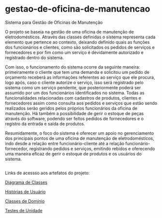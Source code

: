 ﻿# gestao-de-oficina-de-manutencao


Sistema para Gestão de Oficinas de Manutenção



O projeto se baseia na gestão de uma oficina de manutenção de eletrodomésticos. Através das classes definidas o sistema representa cada elemento que pertence ao contexto, deixando definido quais as funções dos funcionários e clientes, como são solicitados os pedidos de serviços e fornecedores e por fim como um serviço é devidamente autorizado e registrado dentro do sistema. 

Com isso, o funcionamento do sistema ocorre da seguinte maneira: primeiramente o cliente que tem uma demanda e solicitou um pedido de orçamento receberá as informações referentes ao serviço que ele procura, logo após, caso o cliente autorize o serviço, isso será registrado pelo sistema como um serviço pendente, que posteriormente poderá ser assumido por um dos funcionários identificados no sistema. Todas as funcionalidades relacionadas com cadastros de produtos, clientes e fornecedores assim como consulta aos pedidos e serviços que estão sendo realizados serão geridos pelos próprios funcionários da oficina de manutenção. Há também a possibilidade de gerir o estoque de peças através do software, podendo ser feitos pedidos de fornecedores e o registro da entrada e saída de produtos. 

Resumidamente, o foco do sistema é oferecer um apoio no gerenciamento dos principais pontos de uma oficina de manutenção de eletrodomésticos, indo desde a relação entre funcionário-cliente até a relação funcionário-fornecedor, registrando pedidos e serviços, emitindo rebidos e oferecendo uma maneira eficaz de gerir o estoque de produtos e os usuários do sistema.


## 

Links de acessso aos artefatos do projeto:


[Diagrama de Classes](https://github.com/leehreche/gestao-de-oficina-de-manutencao/blob/main/docs/Diagrama%20de%20Classes%20-%20Gest%C3%A3o%20de%20Oficina%20de%20Manuten%C3%A7%C3%A3o.pdf)

[Histórias de Usuário](https://github.com/leehreche/gestao-de-oficina-de-manutencao/issues)

[Classes de Domínio](https://github.com/leehreche/gestao-de-oficina-de-manutencao/tree/main/dom%C3%ADnio)

[Testes de Unidade](https://github.com/leehreche/gestao-de-oficina-de-manutencao/tree/main/testes)